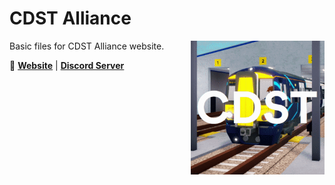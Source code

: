 # CDST Alliance

<img src="https://raw.githubusercontent.com/Mazeee1/files.cdstalliance.co.uk/main/server-icon.gif" align="right"
     alt="CDST Alliance" width="214" height="214">

Basic files for CDST Alliance website.

🔗 [**Website**](https://www.cdstalliance.co.uk/?utm_source=files.cdstalliance.co.uk&utm_medium=redirect&utm_campaign=files.cdstalliance.co.uk) | [**Discord Server**](https://discord.gg/p8Hjxbpvq9)
